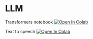 # LLM


Transformers notebook [![Open In Colab](https://colab.research.google.com/assets/colab-badge.svg)](https://colab.research.google.com/github/klebermagno/LLM/blob/main/hf-sandbox.ipynb)

Text to speech [![Open In Colab](https://colab.research.google.com/assets/colab-badge.svg)](https://colab.research.google.com/github/klebermagno/LLM/blob/main/Text_to_speech_Generative.ipynb)
